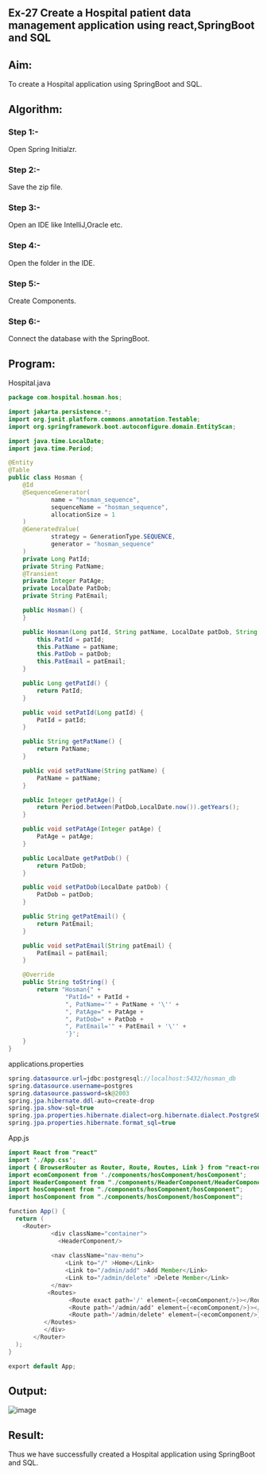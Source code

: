 ## Ex-27 Create a Hospital patient data management application using react,SpringBoot and SQL
## Aim:
To create a Hospital application using SpringBoot and SQL.

## Algorithm:
### Step 1:-
Open Spring Initialzr.

### Step 2:-
Save the zip file.

### Step 3:-
Open an IDE like IntelliJ,Oracle etc.

### Step 4:-
Open the folder in the IDE.

### Step 5:-
Create Components.

### Step 6:-
Connect the database with the SpringBoot.

## Program:
Hospital.java
```java
package com.hospital.hosman.hos;

import jakarta.persistence.*;
import org.junit.platform.commons.annotation.Testable;
import org.springframework.boot.autoconfigure.domain.EntityScan;

import java.time.LocalDate;
import java.time.Period;

@Entity
@Table
public class Hosman {
    @Id
    @SequenceGenerator(
            name = "hosman_sequence",
            sequenceName = "hosman_sequence",
            allocationSize = 1
    )
    @GeneratedValue(
            strategy = GenerationType.SEQUENCE,
            generator = "hosman_sequence"
    )
    private Long PatId;
    private String PatName;
    @Transient
    private Integer PatAge;
    private LocalDate PatDob;
    private String PatEmail;

    public Hosman() {
    }

    public Hosman(Long patId, String patName, LocalDate patDob, String patEmail) {
        this.PatId = patId;
        this.PatName = patName;
        this.PatDob = patDob;
        this.PatEmail = patEmail;
    }

    public Long getPatId() {
        return PatId;
    }

    public void setPatId(Long patId) {
        PatId = patId;
    }

    public String getPatName() {
        return PatName;
    }

    public void setPatName(String patName) {
        PatName = patName;
    }

    public Integer getPatAge() {
        return Period.between(PatDob,LocalDate.now()).getYears();
    }

    public void setPatAge(Integer patAge) {
        PatAge = patAge;
    }

    public LocalDate getPatDob() {
        return PatDob;
    }

    public void setPatDob(LocalDate patDob) {
        PatDob = patDob;
    }

    public String getPatEmail() {
        return PatEmail;
    }

    public void setPatEmail(String patEmail) {
        PatEmail = patEmail;
    }

    @Override
    public String toString() {
        return "Hosman{" +
                "PatId=" + PatId +
                ", PatName='" + PatName + '\'' +
                ", PatAge=" + PatAge +
                ", PatDob=" + PatDob +
                ", PatEmail='" + PatEmail + '\'' +
                '}';
    }
}
```
applications.properties
```java
spring.datasource.url=jdbc:postgresql://localhost:5432/hosman_db
spring.datasource.username=postgres
spring.datasource.password=sk@2003
spring.jpa.hibernate.ddl-auto=create-drop
spring.jpa.show-sql=true
spring.jpa.properties.hibernate.dialect=org.hibernate.dialect.PostgreSQLDialect
spring.jpa.properties.hibernate.format_sql=true
```
App.js
```java
import React from "react"
import './App.css';
import { BrowserRouter as Router, Route, Routes, Link } from "react-router-dom";
import ecomComponent from './components/hosComponent/hosComponent';
import HeaderComponent from "./components/HeaderComponent/HeaderComponent";
import hosComponent from "./components/hosComponent/hosComponent";
import hosComponent from "./components/hosComponent/hosComponent";

function App() {
  return (
    <Router>
            <div className="container">
              <HeaderComponent/>
              
            <nav className="nav-menu">
                <Link to="/" >Home</Link>
                <Link to="/admin/add" >Add Member</Link>
                <Link to="/admin/delete" >Delete Member</Link>
            </nav>
           <Routes>
                 <Route exact path='/' element={<ecomComponent/>}></Route>
                 <Route path='/admin/add' element={<ecomComponent/>}></Route>
                 <Route path='/admin/delete' element={<ecomComponent/>}></Route>
          </Routes>
          </div>
       </Router>
  );
}

export default App;
```
## Output:
![image](https://github.com/Bharath745/Hospital-management/assets/94508354/ae63bb58-4bd2-4e70-9ba3-5b837ef89418)



## Result:
Thus we have successfully created a Hospital application using SpringBoot and SQL.
